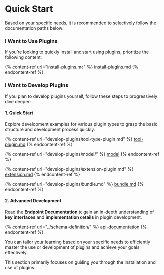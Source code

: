# Quick Start

Based on your specific needs, it is recommended to selectively follow the documentation paths below:

### I Want to Use Plugins

If you’re looking to quickly install and start using plugins, prioritize the following content:

{% content-ref url="install-plugins.md" %}
[install-plugins.md](install-plugins.md)
{% endcontent-ref %}

### I Want to Develop Plugins

If you plan to develop plugins yourself, follow these steps to progressively dive deeper:

#### 1. Quick Start

Explore development examples for various plugin types to grasp the basic structure and development process quickly.

{% content-ref url="develop-plugins/tool-type-plugin.md" %}
[tool-plugin.md](develop-plugins/tool-plugin.md)
{% endcontent-ref %}

{% content-ref url="develop-plugins/model/" %}
[model](develop-plugins/model-plugin/)
{% endcontent-ref %}

{% content-ref url="develop-plugins/extension-plugin.md" %}
[extension.md](develop-plugins/extension-plugin.md)
{% endcontent-ref %}

{% content-ref url="develop-plugins/bundle.md" %}
[bundle.md](develop-plugins/bundle.md)
{% endcontent-ref %}

#### 2. Advanced Development

Read the **Endpoint Documentation** to gain an in-depth understanding of **key interfaces** and **implementation details** in plugin development.

{% content-ref url="../schema-definition/" %}
[api-documentation](../schema-definition/)
{% endcontent-ref %}

You can tailor your learning based on your specific needs to efficiently master the use or development of plugins and achieve your goals effectively.

This section primarily focuses on guiding you through the installation and use of plugins.
